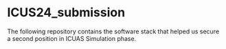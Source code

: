 # ICUS24_submission
The following repository contains the software stack that helped us secure a second position in ICUAS Simulation phase. 
